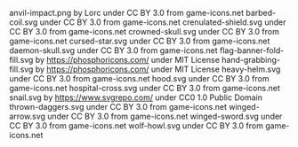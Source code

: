 anvil-impact.png by Lorc under CC BY 3.0 from game-icons.net
barbed-coil.svg under CC BY 3.0 from game-icons.net
crenulated-shield.svg under CC BY 3.0 from game-icons.net
crowned-skull.svg under CC BY 3.0 from game-icons.net
cursed-star.svg under CC BY 3.0 from game-icons.net
daemon-skull.svg under CC BY 3.0 from game-icons.net
flag-banner-fold-fill.svg by https://phosphoricons.com/ under MIT License
hand-grabbing-fill.svg by https://phosphoricons.com/ under MIT License
heavy-helm.svg under CC BY 3.0 from game-icons.net
hood.svg under CC BY 3.0 from game-icons.net
hospital-cross.svg under CC BY 3.0 from game-icons.net
snail.svg by https://www.svgrepo.com/ under CC0 1.0 Public Domain
thrown-daggers.svg under CC BY 3.0 from game-icons.net
winged-arrow.svg under CC BY 3.0 from game-icons.net
winged-sword.svg under CC BY 3.0 from game-icons.net
wolf-howl.svg under CC BY 3.0 from game-icons.net
